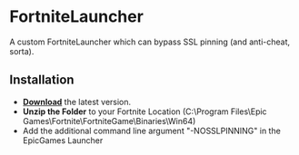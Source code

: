 # FortniteLauncher
A custom FortniteLauncher which can bypass SSL pinning (and anti-cheat, sorta).

## Installation 
* **[Download](https://github.com/EZFNDEV/FortniteLauncher/releases/download/FortniteLauncher/FortniteLauncher.zip)** the latest version.  
* **Unzip the Folder** to your Fortnite Location (C:\Program Files\Epic Games\Fortnite\FortniteGame\Binaries\Win64)  
* Add the additional command line argument "-NOSSLPINNING" in the EpicGames Launcher  
  
